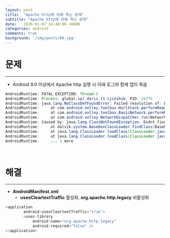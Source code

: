 ```yaml
---
layout: post
title:  "Apache http에 의해 죽는 문제"
subtitle: "Apache http에 의해 죽는 문제"
date:   2020-01-07 14:46:00 +0900
categories: android
comments: true
background: '/img/posts/06.jpg'
---
```


# **문제**
-------------------------
- Android 9.0 이상에서 Apache http 실행 시 아래 로그와 함께 앱이 죽음

```java
AndroidRuntime: FATAL EXCEPTION: Thread-5 
AndroidRuntime: Process: global.ipl.daris.t1.ijinihub, PID: 26776 
AndroidRuntime: java.lang.NoClassDefFoundError: Failed resolution of: Lorg/apache/http/ProtocolVersion; 
AndroidRuntime: 	at com.android.volley.toolbox.HurlStack.performRequest(HurlStack.java:109) 
AndroidRuntime: 	at com.android.volley.toolbox.BasicNetwork.performRequest(BasicNetwork.java:97) 
AndroidRuntime: 	at com.android.volley.NetworkDispatcher.run(NetworkDispatcher.java:114) 
AndroidRuntime: Caused by: java.lang.ClassNotFoundException: Didnt find class "org.apache.http.ProtocolVersion" on path: DexPathList[[zip file "/data/app/global.ipl.daris.t1.ijinihub-OsOdQnEh-rX8JnoiMFGHIw==/base.apk"],nativeLibraryDirectories=[/data/app/global.ipl.daris.t1.ijinihub-OsOdQnEh-rX8JnoiMFGHIw==/lib/arm, /data/app/global.ipl.daris.t1.ijinihub-OsOdQnEh-rX8JnoiMFGHIw==/base.apk!/lib/armeabi-v7a, /system/lib]] 
AndroidRuntime: 	at dalvik.system.BaseDexClassLoader.findClass(BaseDexClassLoader.java:134) 
AndroidRuntime: 	at java.lang.ClassLoader.loadClass(ClassLoader.java:379) 
AndroidRuntime: 	at java.lang.ClassLoader.loadClass(ClassLoader.java:312) 
AndroidRuntime: 	... 3 more 
```

<br>

# **해결**
-------------------------

- **AndroidManifest.xml**
    - **usesCleartextTraffic** 활성화, **org.apache.http.legacy** 비활성화

```java
<application
        android:usesCleartextTraffic="true">
        <uses-library
            android:name="org.apache.http.legacy"
            android:required="false" />
</application>
```
